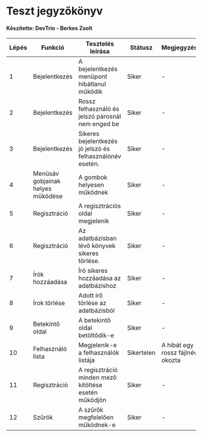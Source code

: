 # Teszt jegyzőkönyv
#### Készítette: DevTrio - Berkes Zsolt

Lépés | Funkció | Tesztelés leírása | Státusz | Megjegyzés | Aláírás | Időpont
--- | --- | --- | --- | --- | --- | --- 
1 | Bejelentkezés | A bejelentkezés menüpont hibátlanul működik | Siker | - | Berkes Zsolt | 2020.10.07
2 | Bejelentkezés | Rossz felhasználó és jelszó párosnál nem enged be | Siker | - | Berkes Zsolt | 2020.10.07
3 | Bejelentkezés | Sikeres bejelentkezés jó jelszó és felhasználónév esetén. | Siker | - | Berkes Zsolt | 2020.10.07
4 | Menüsáv gobjainak helyes működése | A gombok helyesen működnek | Siker | - | Berkes Zsolt | 2020.10.07
5 | Regisztráció | A regisztrációs oldal megjelenik | Siker | - | Berkes Zsolt | 2020.10.07
6 | Regisztráció | Az adatbázisban lévő könyvek sikeres törlése. | Siker | - | Berkes Zsolt | 2020.10.07
7 | Írók hozzáadása | Író sikeres hozzáadása az adatbázishoz | Siker | - | Berkes Zsolt | 2020.10.07
8 | Írok törlése | Adott írő törlése az adatbázisból | Siker | - | Berkes Zsolt | 2020.10.07
9 | Betekintő oldal | A betekintő oldal betöltődik-e | Siker | - | Berkes Zsolt | 2020.10.07
10 | Felhasználó lista | Megjelenik-e a felhasználók listája | Sikertelen | A hibát egy rossz fájlnév okozta | Szabó István Bence | 2020.10.07
11 | Regisztráció | A regisztráció minden mező kitöltése esetén működjön | Siker | - | Berkes Zsolt | 2020.10.07
12 | Szűrök | A szűrők megfelelően működnek-e | Siker | - | Berkes Zsolt | 2020.10.07